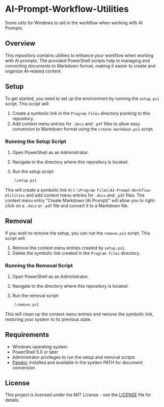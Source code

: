 # AI-Prompt-Workflow-Utilities

Some utils for Windows to aid in the workflow when working with AI Prompts.

## Overview

This repository contains utilities to enhance your workflow when working with AI prompts. The provided PowerShell scripts help in managing and converting documents to Markdown format, making it easier to create and organize AI-related content.

## Setup

To get started, you need to set up the environment by running the `setup.ps1` script. This script will:

1. Create a symbolic link in the `Program Files` directory pointing to this repository.
2. Add context menu entries for `.docx` and `.pdf` files to allow easy conversion to Markdown format using the `create-markdown.ps1` script.

### Running the Setup Script

1. Open PowerShell as an Administrator.
2. Navigate to the directory where this repository is located.
3. Run the setup script:

   ```powershell
   .\setup.ps1
   ```

This will create a symbolic link in `C:\Program Files\AI-Prompt-Workflow-Utilities` and add context menu entries for `.docx` and `.pdf` files. The context menu entry "Create Markdown (AI Prompt)" will allow you to right-click on a `.docx` or `.pdf` file and convert it to a Markdown file.

## Removal

If you wish to remove the setup, you can run the `remove.ps1` script. This script will:

1. Remove the context menu entries created by `setup.ps1`.
2. Delete the symbolic link created in the `Program Files` directory.

### Running the Removal Script

1. Open PowerShell as an Administrator.
2. Navigate to the directory where this repository is located.
3. Run the removal script:

   ```powershell
   .\remove.ps1
   ```

This will clean up the context menu entries and remove the symbolic link, restoring your system to its previous state.

## Requirements

- Windows operating system
- PowerShell 5.0 or later
- Administrator privileges to run the setup and removal scripts
- [Pandoc](https://pandoc.org/installing.html) installed and available in the system PATH for document conversion

## License

This project is licensed under the MIT License - see the [LICENSE](LICENSE) file for details.